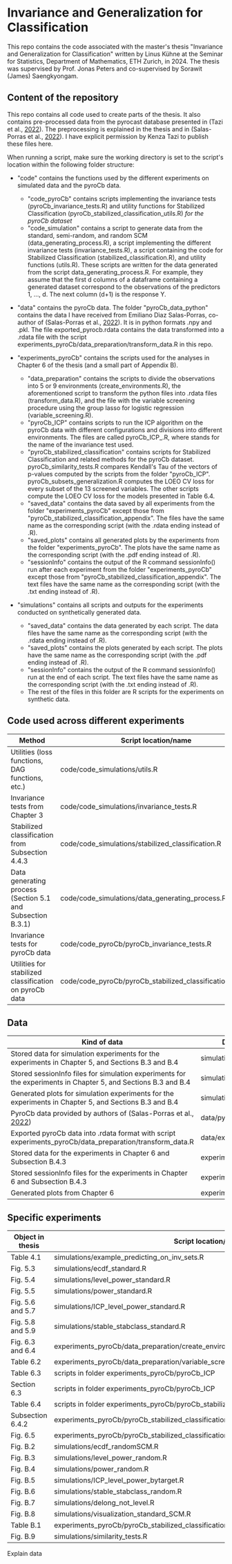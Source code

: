 # Invariance and Generalization for Classification
 This repo contains the code associated with the master's thesis "Invariance and Generalization for Classification" written by Linus Kühne at the Seminar for Statistics, Department of Mathematics, ETH Zurich, in 2024. The thesis was supervised by Prof. Jonas Peters and co-supervised by Sorawit (James) Saengkyongam. 

 ## Content of the repository
 This repo contains all code used to create parts of the thesis. It also contains pre-processed data from the pyrocast database presented in (Tazi et al., [2022](https://arxiv.org/abs/2211.13052v1)). The preprocessing is explained in the thesis and in (Salas-Porras et al., [2022](https://arxiv.org/abs/2211.08883v3)). I have explicit permission by Kenza Tazi to publish these files here. 

When running a script, make sure the working directory is set to the script's location within the following folder structure:

* "code" contains the functions used by the different experiments on simulated data and the pyroCb data.
    * "code_pyroCb" contains scripts implementing the invariance tests (pyroCb_invariance_tests.R) and utility functions for Stabilized Classification (pyroCb_stabilized_classification_utils.R) *for the pyroCb dataset*
    * "code_simulation" contains a script to generate data from the standard, semi-random, and random SCM (data_generating_process.R), a script implementing the different invariance tests (invariance_tests.R), a script containing the code for Stabilized Classification (stabilized_classification.R), and utility functions (utils.R). These scripts are written for the data generated from the script data_generating_process.R. For example, they assume that the first d columns of a dataframe containing a generated dataset correspond to the observations of the predictors 1, ..., d. The next column (d+1) is the response Y.
* "data" contains the pyroCb data. The folder "pyroCb_data_python" contains the data I have received from Emiliano Dìaz Salas-Porras, co-author of (Salas-Porras et al., [2022](https://arxiv.org/abs/2211.08883v3)). It is in python formats .npy and .pkl. The file exported_pyrocb.rdata contains the data transformed into a .rdata file with the script experiments_pyroCb/data_preparation/transform_data.R in this repo.
* "experiments_pyroCb" contains the scripts used for the analyses in Chapter 6 of the thesis (and a small part of Appendix B).
    * "data_preparation" contains the scripts to divide the observations into 5 or 9 environments (create_environments.R), the aforementioned script to transform the python files into .rdata files (transform_data.R), and the file with the variable screening procedure using the group lasso for logistic regression (variable_screening.R).
    * "pyroCb_ICP" contains scripts to run the ICP algorithm on the pyroCb data with different configurations and divisions into different environments. The files are called pyroCb_ICP_<test>.R, where <test> stands for the name of the invariance test used.
    * "pyroCb_stabilized_classification" contains scripts for Stabilized Classification and related methods for the pyroCb dataset. pyroCb_similarity_tests.R compares Kendall's Tau of the vectors of p-values computed by the scripts from the folder "pyroCb_ICP". pyroCb_subsets_generalization.R computes the LOEO CV loss for every subset of the 13 screened variables. The other scripts compute the LOEO CV loss for the models presented in Table 6.4.
    * "saved_data" contains the data saved by all experiments from the folder "experiments_pyroCb" except those from "pyroCb_stabilized_classification_appendix". The files have the same name as the corresponding script (with the .rdata ending instead of .R).
    * "saved_plots" contains all generated plots by the experiments from the folder "experiments_pyroCb". The plots have the same name as the corresponding script (with the .pdf ending instead of .R).
    * "sessionInfo" contains the output of the R command sessionInfo() run after each experiment from the folder "experiments_pyroCb" except those from "pyroCb_stabilized_classification_appendix". The text files have the same name as the corresponding script (with the .txt ending instead of .R).


* "simulations" contains all scripts and outputs for the experiments conducted on synthetically generated data.
    * "saved_data" contains the data generated by each script. The data files have the same name as the corresponding script (with the .rdata ending instead of .R).
    * "saved_plots" contains the plots generated by each script. The plots have the same name as the corresponding script (with the .pdf ending instead of .R).
    * "sessionInfo" contains the output of the R command sessionInfo() run at the end of each script. The text files have the same name as the corresponding script (with the .txt ending instead of .R).
    * The rest of the files in this folder are R scripts for the experiments on synthetic data.
 


## Code used across different experiments

| Method | Script location/name |
| --- | --- |
| Utilities (loss functions, DAG functions, etc.) | code/code_simulations/utils.R |
| Invariance tests from Chapter 3 | code/code_simulations/invariance_tests.R |
| Stabilized classification from Subsection 4.4.3 | code/code_simulations/stabilized_classification.R |
| Data generating process (Section 5.1 and Subsection B.3.1) | code/code_simulations/data_generating_process.R |
| Invariance tests for pyroCb data | code/code_pyroCb/pyroCb_invariance_tests.R |
| Utilities for stabilized classification on pyroCb data | code/code_pyroCb/pyroCb_stabilized_classification_utils.R |


## Data

| Kind of data | Data location/name |
| --- | --- |
| Stored data for simulation experiments for the experiments in Chapter 5, and Sections B.3 and B.4 | simulations/saved_data |
| Stored sessionInfo files for simulation experiments for the experiments in Chapter 5, and Sections B.3 and B.4 | simulations/sessionInfo |
| Generated plots for simulation experiments for the experiments in Chapter 5, and Sections B.3 and B.4 | simulations/saved_plots |
| PyroCb data provided by authors of (Salas-Porras et al., [2022](https://arxiv.org/abs/2211.08883v3)) | data/pyroCb_data_python |
| Exported pyroCb data into .rdata format with script experiments_pyroCb/data_preparation/transform_data.R | data/exported_pyrocb.rdata |
| Stored data for the experiments in Chapter 6 and Subsection B.4.3 | experiments_pyroCb/saved_data |
| Stored sessionInfo files for the experiments in Chapter 6 and Subsection B.4.3 | experiments_pyroCb/sessionInfo |
| Generated plots from Chapter 6 | experiments_pyroCb/saved_plots |

## Specific experiments

| Object in thesis | Script location/name |
| --- | --- |
| Table 4.1 | simulations/example_predicting_on_inv_sets.R |
| Fig. 5.3 | simulations/ecdf_standard.R |
| Fig. 5.4 | simulations/level_power_standard.R |
| Fig. 5.5 | simulations/power_standard.R |
| Fig. 5.6 and 5.7 | simulations/ICP_level_power_standard.R |
| Fig. 5.8 and 5.9 | simulations/stable_stabclass_standard.R |
| Fig. 6.3 and 6.4 | experiments_pyroCb/data_preparation/create_environments.R |
| Table 6.2 | experiments_pyroCb/data_preparation/variable_screening.R |
| Table 6.3 | scripts in folder experiments_pyroCb/pyroCb_ICP |
| Section 6.3 | scripts in folder experiments_pyroCb/pyroCb_ICP |
| Table 6.4 | scripts in folder experiments_pyroCb/pyroCb_stabilized_classification |
| Subsection 6.4.2 | experiments_pyroCb/pyroCb_stabilized_classification/pyroCb_stabilized_classification_oracle.R |
| Fig. 6.5 | experiments_pyroCb/pyroCb_stabilized_classification/pyroCb_similarity_tests.R |
| Fig. B.2 | simulations/ecdf_randomSCM.R |
| Fig. B.3 | simulations/level_power_random.R |
| Fig. B.4 | simulations/power_random.R |
| Fig. B.5 | simulations/ICP_level_power_bytarget.R |
| Fig. B.6 | simulations/stable_stabclass_random.R |
| Fig. B.7 | simulations/delong_not_level.R |
| Fig. B.8 | simulations/visualization_standard_SCM.R |
| Table B.1 | experiments_pyroCb/pyroCb_stabilized_classification/pyroCb_small_invariant_subsets.R |
| Fig. B.9 | simulations/similarity_tests.R |





Explain data









